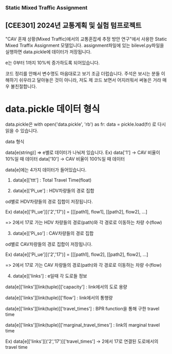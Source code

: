 ### Static Mixed Traffic Assignment
## [CEE301] 2024년 교통계획 및 실험 텀프로젝트
"CAV 혼재 상황(Mixed Traffic)에서의 교통혼잡세 추정 방안 연구"에서 사용한 Static Mixed Traffix Assignment 모델입니다.
assignment파일에 있는 bilevel.py파일을 실행하면 data.pickle에 데이터가 저장됩니다.

e는 0부터 1까지 10%씩 증가하도록 되어있습니다.

코드 정리를 안해서 변수명도 마음대로고 보기 조금 더럽습니다.
주석은 보시는 분들 이해하기 쉬우라고 달아놓은 것이 아니라,
저도 제 코드 보면서 어지러워서 써놓은 거라 매우 불친절합니다.

# data.pickle 데이터 형식
data.pickle은 
with open('data.pickle', 'rb') as fr:
    data = pickle.load(fr)
로 다시 읽을 수 있습니다.

data 형식

data[e(string)] => e별로 데이터가 나눠져 있습니다.
Ex)
data['1'] -> CAV 비율이 10%일 때 데이터
data['10'] -> CAV 비율이 100%일 때 데이터

data[e]에는 4가지 데이터가 들어있습니다.

1. data[e]['ttt'] : Total Travel Time(float)

2. data[e]['Pi_ue'] : HDV차량들의 경로 집합

od별로 HDV차량들의 경로 집합이 저장됩니다.

Ex)
data[e]['Pi_ue'][('2','17')] = [[[path1], flow1], [[path2], flow2], ...]

=> 2에서 17로 가는 HDV 차량들의 경로(path)와 각 경로로 이동하는 차량 수(flow)

3. data[e]['Pi_so'] : CAV차량들의 경로 집합
   
od별로 CAV차량들의 경로 집합이 저장됩니다.

Ex)
data[e]['Pi_ue'][('2','17')] = [[[path1], flow2], [[path2], flow2], ...]

=> 2에서 17로 가는 CAV 차량들의 경로(path)와 각 경로로 이동하는 차량 수(flow)

4. data[e]['links'] : e일때 각 도로들 정보

data[e]['links'][link(tuple)]['capacity'] : link에서의 도로 용량

data[e]['links'][link(tuple)]['flow'] : link에서의 통행량

data[e]['links'][link(tuple)]['travel_times'] : BPR function을 통해 구한 travel time

data[e]['links'][link(tuple)]['marginal_travel_times'] : link의 marginal travel time


Ex)
data[e]['links'][('2','17')]['travel_times'] -> 2에서 17로 연결된 도로에서의 travel time
